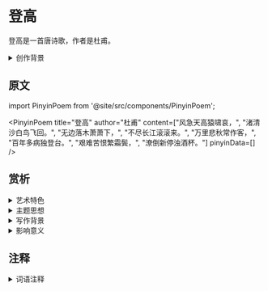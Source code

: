# 登高

登高是一首唐诗歌，作者是杜甫。

<details>
<summary>创作背景</summary>

这首诗作于唐，具体创作年代已不可考。

</details>

## 原文

import PinyinPoem from '@site/src/components/PinyinPoem';

<PinyinPoem 
  title="登高"
  author="杜甫"
  content=["风急天高猿啸哀，", "渚清沙白鸟飞回。", "无边落木萧萧下，", "不尽长江滚滚来。", "万里悲秋常作客，", "百年多病独登台。", "艰难苦恨繁霜鬓，", "潦倒新停浊酒杯。"]
  pinyinData=[]
/>

## 赏析

<details>
<summary>艺术特色</summary>

1. **语言特点**
   - 语言优美凝练
   - 意境深远
   - 韵律和谐

2. **表现手法**
   - 善用比喻和象征
   - 意象鲜明
   - 结构严谨

</details>

<details>
<summary>主题思想</summary>

1. **主题内容**
   - 待补充

2. **思想特色**
   - 待补充

</details>

<details>
<summary>写作背景</summary>

这首诗创作于唐，反映了当时的社会状况和文人心态。

</details>

<details>
<summary>影响意义</summary>

1. 艺术价值
   - 意境优美
   - 格律工整
   - 语言精炼

2. 历史价值
   - 反映时代特征
   - 展现文人情怀
   - 传承文化精神

</details>

## 注释

<details>
<summary>词语注释</summary>

- 风急天高猿啸哀：待补充
- 渚清沙白鸟飞回。：待补充
- 无边落木萧萧下：待补充
- 不尽长江滚滚来。：待补充
- 万里悲秋常作客：待补充
- 百年多病独登台。：待补充
- 艰难苦恨繁霜鬓：待补充
- 潦倒新停浊酒杯。：待补充

</details>
